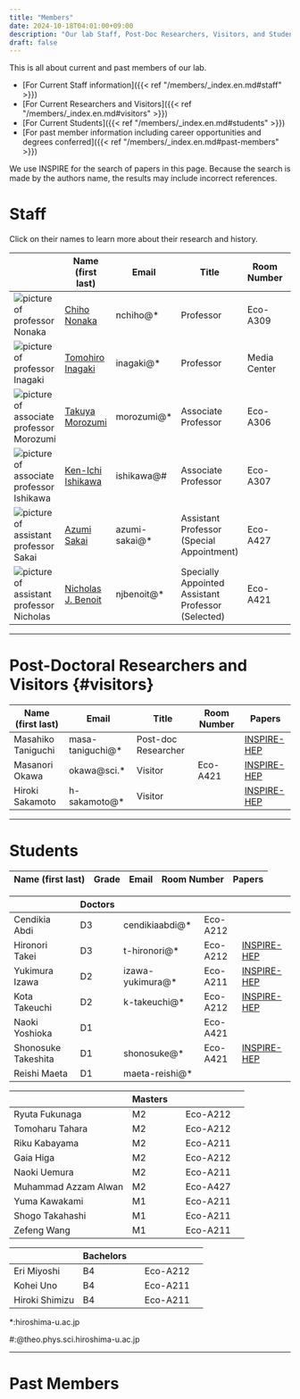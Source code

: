 ```yaml
---
title: "Members"
date: 2024-10-18T04:01:00+09:00
description: "Our lab Staff, Post-Doc Researchers, Visitors, and Students"
draft: false
---
```


This is all about current and past members of our lab.

* [For Current Staff information]({{< ref "/members/_index.en.md#staff" >}})
* [For Current Researchers and Visitors]({{< ref "/members/_index.en.md#visitors" >}})
* [For Current Students]({{< ref "/members/_index.en.md#students" >}})
* [For past member information including career opportunities and degrees conferred]({{< ref "/members/_index.en.md#past-members" >}})

We use INSPIRE for the search of papers in this page.
Because the search is made by the authors name, the results may include incorrect references.

# Staff
Click on their names to learn more about their research and history.

| | Name (first last) | Email | Title | Room Number | Papers | Researcher Introduction |
| --- | ---- | ---- | ---- | ----- | ---- | ---- |
| ![picture of professor Nonaka](imgs/staff/nonaka_atarashi.jpg "memberimg") | [Chiho Nonaka](https://seeds.office.hiroshima-u.ac.jp/profile/en.d02aa0cf7fd0bf59520e17560c007669.html) | nchiho@* | Professor | Eco-A309 | [INSPIRE-HEP](https://inspirehep.net/search?p=a+chiho+nonaka) | [Research Introduction](https://archive2.hiroshima-u.ac.jp/nyushi/nanigamanaberuka2025/#page=11) |
| ![picture of professor Inagaki](imgs/staff/inagaki_atarashi.jpg "memberimg") | [Tomohiro Inagaki](https://home.hiroshima-u.ac.jp/inagaki/) | inagaki@*| Professor | Media Center | [INSPIRE-HEP](https://inspirehep.net/search?p=a+tomohiro+inagaki) | ---- |
| ![picture of associate professor Morozumi](imgs/staff/morozumi_atarashi.jpg "memberimg") | [Takuya Morozumi](members/staff/morozumi) | morozumi@* | Associate Professor | Eco-A306 | [INSPIRE-HEP](https://inspirehep.net/search?p=a+t.+morozumi) | ---- |
| ![picture of associate professor Ishikawa](imgs/staff/ishikawa_20210104.jpg "memberimg") | [Ken-Ichi Ishikawa](members/staff/ishikawa) | ishikawa@# | Associate Professor | Eco-A307 | [INSPIRE-HEP](https://inspirehep.net/search?p=a+k.+i.+ishikawa) | ---- |
| ![picture of assistant professor Sakai](imgs/staff/Sakai_picture.jpg "memberimg") | [Azumi Sakai](https://seeds.office.hiroshima-u.ac.jp/profile/en.46af3c3051ccaffd520e17560c007669.html) | azumi-sakai@* | Assistant Professor (Special Appointment)  | Eco-A427 | [INSPIRE-HEP](https://inspirehep.net/authors/2091512) | ---- |
|![picture of assistant professor Nicholas](imgs/staff/Nicholas_picture.jpg "memberimg") | [Nicholas J. Benoit](https://home.hiroshima-u.ac.jp/njbenoit/) | njbenoit@*   | Specially Appointed Assistant Professor (Selected)  | Eco-A421 | [INSPIRE-HEP](https://inspirehep.net/authors/2052008) | ---- |

---

# Post-Doctoral Researchers and Visitors {#visitors}
| Name (first last) | Email         | Title                       | Room Number | Papers |
|-----------------|---------------|------------------------------------------|-------------| ------ |
| Masahiko Taniguchi | masa-taniguchi@* | Post-doc Researcher  |  | [INSPIRE-HEP](https://inspirehep.net/literature?sort=mostrecent&size=25&page=1&q=aff%20hiroshima%20u.%20and%20a%20Masahiko%20Taniguchi) |
| Masanori Okawa     | okawa@sci.*  | Visitor             |  Eco-A421 | [INSPIRE-HEP](https://inspirehep.net/search?p=a+m.+okawa) |
| Hiroki Sakamoto    | h-sakamoto@* | Visitor             |   | [INSPIRE-HEP](https://inspirehep.net/search?p=a+H.Sakamoto.4) |

---

# Students
| Name (first last)           | Grade | Email       | Room Number | Papers  |
|-----------------------------|-------|-------------|-------------------------------|---------|

|   | Doctors  |  |  | |
|-----------------------------|-------|-------------|---------------------------------|---------|
| Cendikia Abdi               | D3 | cendikiaabdi@*     | Eco-A212 |   |
| Hironori Takei              | D3 |  t-hironori@*      | Eco-A212| [INSPIRE-HEP](https://inspirehep.net/literature?sort=mostrecent&size=25&page=1&q=aff%20hiroshima%20u.%20and%20a%20Hironori%20Takei)|
| Yukimura Izawa              | D2 | izawa-yukimura@*   | Eco-A211 | [INSPIRE-HEP](https://inspirehep.net/literature?sort=mostrecent&size=25&page=1&q=aff%20hiroshima%20u.%20and%20a%20Yukimura%20Izawa)|
| Kota Takeuchi               | D2 | k-takeuchi@*       | Eco-A212 | [INSPIRE-HEP](https://inspirehep.net/literature?sort=mostrecent&size=25&page=1&q=aff%20hiroshima%20u.%20and%20a%20Kota%20Takeuchi) |
| Naoki Yoshioka              | D1 |                | Eco-A421 |   |
| Shonosuke Takeshita         | D1 | shonosuke@*    | Eco-A421 | [INSPIRE-HEP](https://inspirehep.net/literature?sort=mostrecent&size=25&page=1&q=shonosuke%20takeshita) |
| Reishi Maeta                | D1 | maeta-reishi@* |  |   |

|   | Masters  |  |   | |
|----------------------------------|------|-------------|-----------------|-----------------------------------------------------------------------|
| Ryuta Fukunaga              | M2 |                | Eco-A212 |   |
| Tomoharu Tahara             | M2 |                | Eco-A212  |   |
| Riku Kabayama               | M2 |                | Eco-A211 |   |
| Gaia Higa                   | M2 |                | Eco-A212 |   |
| Naoki Uemura                | M2 |                | Eco-A211 |   |
| Muhammad Azzam Alwan        | M2 |                | Eco-A427 |   |
| Yuma Kawakami              | M1 |    | Eco-A211 |   |
| Shogo Takahashi            | M1 |    | Eco-A211 |   |
| Zefeng Wang                | M1 |    | Eco-A211 |   |

|   | Bachelors |  |  | |
|----------------------------------|------|-------------|-----------------|-----------------------------------------------------------------------|
|  Eri Miyoshi       | B4 |    | Eco-A212  |   |
|  Kohei Uno          | B4 |    | Eco-A211 |   |
|  Hiroki Shimizu       | B4 |    | Eco-A211  |   |

*:hiroshima-u.ac.jp

#:@theo.phys.sci.hiroshima-u.ac.jp

---

# Past Members
